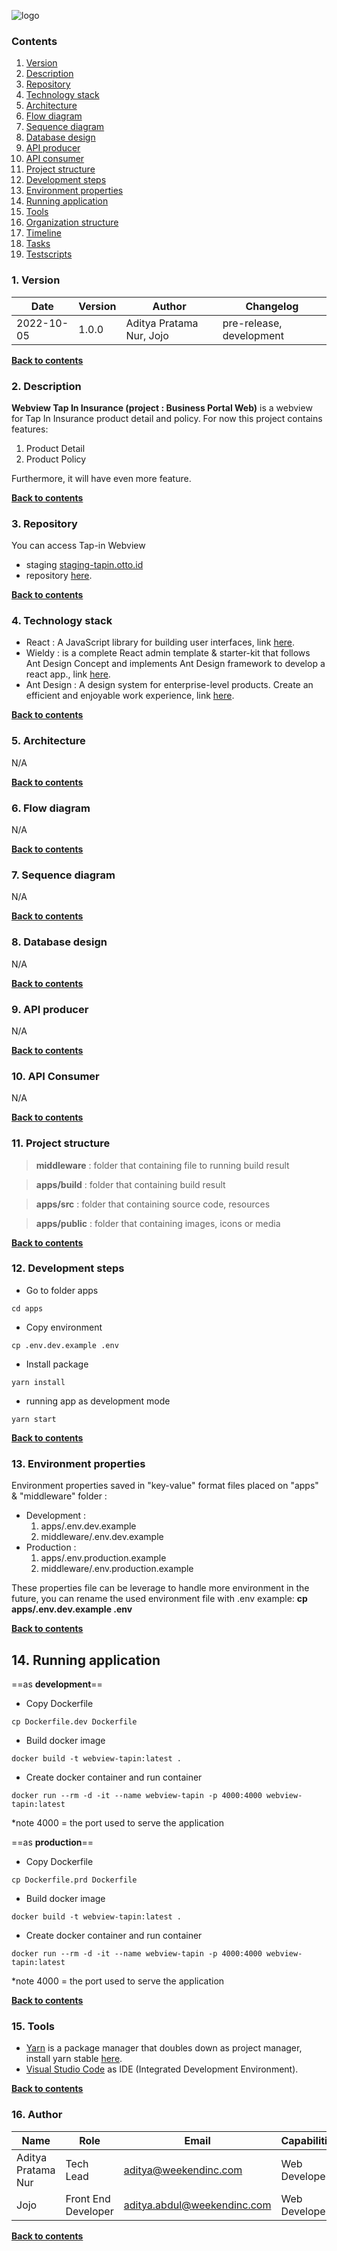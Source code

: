 ![logo](src/main/resources/documentation/app-logo-with-text.png)

### Contents

1. [Version](#1-version)
2. [Description](#2-description)
3. [Repository](#3-repository)
4. [Technology stack](#4-technology-stack)
5. [Architecture](#5-architecture)
6. [Flow diagram](#6-flow-diagram)
7. [Sequence diagram](#7-sequence-diagram)
8. [Database design](#8-database-design)
9. [API producer](#9-api-producer)
10. [API consumer](#10-api-consumer)
11. [Project structure](#11-project-structure)
12. [Development steps](#12-development-steps)
13. [Environment properties](#13-environment-properties)
14. [Running application](#14-running-application)
15. [Tools](#15-tools)
16. [Organization structure](#16-organization-structure)
17. [Timeline](#17-timeline)
18. [Tasks](#18-tasks)
19. [Testscripts](#18-tasks)

### 1. Version

| Date       | Version | Author                   | Changelog                |
| ---------- | ------- | ------------------------ | ------------------------ |
| 2022-10-05 | 1.0.0   | Aditya Pratama Nur, Jojo | pre-release, development |

[**Back to contents**](#contents)

### 2. Description

**Webview Tap In Insurance (project : Business Portal Web)** is a webview for Tap In Insurance product detail and policy. For now this project contains features:

1. Product Detail
2. Product Policy

Furthermore, it will have even more feature.

[**Back to contents**](#contents)

### 3. Repository

You can access Tap-in Webview

- staging [staging-tapin.otto.id](staging-tapin.otto.id/insurance/ci)
- repository [here](https://gitlab.pede.id/weekend/fe/webview-tapin-insurances).

[**Back to contents**](#contents)

### 4. Technology stack

- React : A JavaScript library for building user interfaces, link [here](https://reactjs.org/).
- Wieldy : is a complete React admin template & starter-kit that follows Ant Design Concept and implements Ant Design framework to develop a react app., link [here](https://g-axon.com/wieldy-ant-design-react-redux-admin-template/).
- Ant Design : A design system for enterprise-level products. Create an efficient and enjoyable work experience, link [here](https://ant.design/).

[**Back to contents**](#contents)

### 5. Architecture

N/A

[**Back to contents**](#contents)

### 6. Flow diagram

N/A

[**Back to contents**](#contents)

### 7. Sequence diagram

N/A

[**Back to contents**](#contents)

### 8. Database design

N/A

[**Back to contents**](#contents)

### 9. API producer

N/A

[**Back to contents**](#contents)

### 10. API Consumer

N/A

[**Back to contents**](#contents)

### 11. Project structure

> **middleware** : folder that containing file to running build result

> **apps/build** : folder that containing build result

> **apps/src** : folder that containing source code, resources

> **apps/public** : folder that containing images, icons or media

[**Back to contents**](#contents)

### 12. Development steps

- Go to folder apps

```
cd apps
```

- Copy environment

```
cp .env.dev.example .env
```

- Install package

```
yarn install
```

- running app as development mode

```
yarn start
```

[**Back to contents**](#contents)

### 13. Environment properties

Environment properties saved in "key-value" format files placed on "apps" & "middleware" folder :

- Development :
  1. apps/.env.dev.example
  2. middleware/.env.dev.example
- Production :
  1. apps/.env.production.example
  2. middleware/.env.production.example

These properties file can be leverage to handle more environment in the future, you can rename the used environment file with .env example:
**cp apps/.env.dev.example .env**

[**Back to contents**](#contents)

## 14. Running application

==as **development**==

- Copy Dockerfile

```
cp Dockerfile.dev Dockerfile
```

- Build docker image

```
docker build -t webview-tapin:latest .
```

- Create docker container and run container

```
docker run --rm -d -it --name webview-tapin -p 4000:4000 webview-tapin:latest
```

\*note 4000 = the port used to serve the application

==as **production**==

- Copy Dockerfile

```
cp Dockerfile.prd Dockerfile
```

- Build docker image

```
docker build -t webview-tapin:latest .
```

- Create docker container and run container

```
docker run --rm -d -it --name webview-tapin -p 4000:4000 webview-tapin:latest
```

\*note 4000 = the port used to serve the application

[**Back to contents**](#contents)

### 15. Tools

- [Yarn](https://yarnpkg.com/) is a package manager that doubles down as project manager, install yarn stable [here](https://classic.yarnpkg.com/lang/en/docs/install/#windows-stable).
- [Visual Studio Code](https://code.visualstudio.com/) as IDE (Integrated Development Environment).

[**Back to contents**](#contents)

### 16. Author

| Name               | Role                | Email                       | Capabilities  |
| ------------------ | ------------------- | --------------------------- | ------------- |
| Aditya Pratama Nur | Tech Lead           | aditya@weekendinc.com       | Web Developer |
| Jojo               | Front End Developer | aditya.abdul@weekendinc.com | Web Developer |

[**Back to contents**](#contents)
